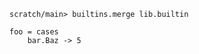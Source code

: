 ``` ucm
scratch/main> builtins.merge lib.builtin
```

``` unison :error
foo = cases
    bar.Baz -> 5
```
